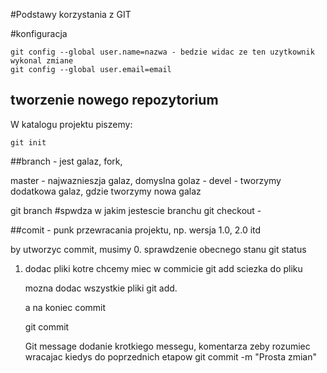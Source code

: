 #Podstawy korzystania z GIT

#konfiguracja

	git config --global user.name=nazwa - bedzie widac ze ten uzytkownik wykonal zmiane
	git config --global user.email=email

## tworzenie nowego repozytorium

W katalogu projektu piszemy:

	git init

##branch - jest galaz, fork, 

master - najwaznieszja galaz, domyslna golaz - 
devel - tworzymy dodatkowa galaz, gdzie tworzymy nowa galaz 

git branch #spwdza w jakim jestescie branchu
git checkout -

##comit - 
punk przewracania projektu, np. wersja 1.0, 2.0 itd

by utworzyc commit, musimy 
0. sprawdzenie obecnego stanu
	git status
	
1. dodac pliki kotre chcemy miec w commicie
	git add sciezka do pliku
	
	mozna dodac wszystkie pliki
	git add. 
	
	a na koniec commit
	
	git commit
	
	Git message dodanie krotkiego messegu, komentarza zeby rozumiec wracajac kiedys do poprzednich etapow
	git commit -m "Prosta zmian"
